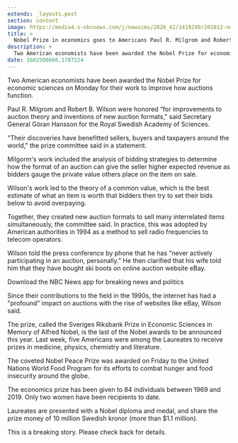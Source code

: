 ```yaml
--- 
extends: _layouts.post 
section: content 
image: https://media4.s-nbcnews.com/j/newscms/2020_42/3419299/201012-nobel-economics-mc-1058_e6864f6475ab96f6809c09e39e8972cc.nbcnews-fp-1200-630.PNG 
title: > 
  Nobel Prize in economics goes to Americans Paul R. Milgrom and Robert B. Wilson 
description: > 
  Two American economists have been awarded the Nobel Prize for economic sciences on Monday for their work to improve how auctions function.Paul R. Milgrom and Robert B. Wilson were honored “for improvements to auction theory and inventions of new auction formats," said Secretary General Göran Hansson for the Royal Swedish Academy of Sciences."Their discoveries have benefitted sellers, buyers and taxpayers around the world," the prize committee said in a statement.The prize, called the Sveriges Riksbank Prize in Economic Sciences in Memory of Alfred Nobel, is the last of the Nobel awards to be announced this year.Laureates are presented with a Nobel diploma and medal, and share the prize money of 10 million Swedish kronor (more than $1.1 million). 
date: 1602500866.1787224 
--- 
```

Two American economists have been awarded the Nobel Prize for economic sciences on Monday for their work to improve how auctions function.

Paul R. Milgrom and Robert B. Wilson were honored “for improvements to auction theory and inventions of new auction formats," said Secretary General Göran Hansson for the Royal Swedish Academy of Sciences.

"Their discoveries have benefitted sellers, buyers and taxpayers around the world," the prize committee said in a statement.

Milgorm's work included the analysis of bidding strategies to determine how the format of an auction can give the seller higher expected revenue as bidders gauge the private value others place on the item on sale.

Wilson's work led to the theory of a common value, which is the best estimate of what an item is worth that bidders then try to set their bids below to avoid overpaying.

Together, they created new auction formats to sell many interrelated items simultaneously, the committee said. In practice, this was adopted by American authorities in 1994 as a method to sell radio frequencies to telecom operators.

Wilson told the press conference by phone that he has “never actively participating in an auction, personally.” He then clarified that his wife told him that they have bought ski boots on online auction website eBay.

Download the NBC News app for breaking news and politics

Since their contributions to the field in the 1990s, the internet has had a "profound" impact on auctions with the rise of websites like eBay, Wilson said.

The prize, called the Sveriges Riksbank Prize in Economic Sciences in Memory of Alfred Nobel, is the last of the Nobel awards to be announced this year. Last week, five Americans were among the Laureates to receive prizes in medicine, physics, chemistry and literature.

The coveted Nobel Peace Prize was awarded on Friday to the United Nations World Food Program for its efforts to combat hunger and food insecurity around the globe.

The economics prize has been given to 84 individuals between 1969 and 2019. Only two women have been recipients to date.

Laureates are presented with a Nobel diploma and medal, and share the prize money of 10 million Swedish kronor (more than $1.1 million).

This is a breaking story. Please check back for details.